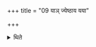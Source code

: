 +++
title = "09 याञ् ज्येष्ठाय यया"

+++

<details><summary>थिते</summary>

यां ज्येष्ठाय यया स देवतया ज्यैष्ठ्यं गच्छति तां तयावरुन्द्धे ९
</details>
